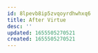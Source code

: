 ```yaml
---
id: 8lpevb8ip5zvqoyrdhwhxq6
title: After Virtue
desc: ''
updated: 1655505270521
created: 1655505270521
---
```


